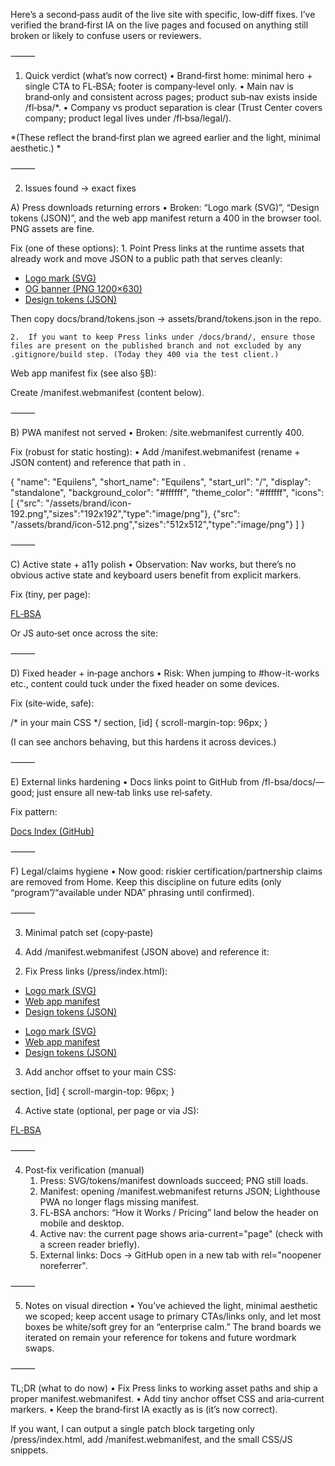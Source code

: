 Here’s a second‑pass audit of the live site with specific, low‑diff fixes. I’ve verified the brand‑first IA on the live pages and focused on anything still broken or likely to confuse users or reviewers.

⸻

1) Quick verdict (what’s now correct)
	•	Brand‑first home: minimal hero + single CTA to FL‑BSA; footer is company‑level only.
	•	Main nav is brand‑only and consistent across pages; product sub‑nav exists inside /fl‑bsa/*.
	•	Company vs product separation is clear (Trust Center covers company; product legal lives under /fl‑bsa/legal/).

*(These reflect the brand‑first plan we agreed earlier and the light, minimal aesthetic.) *

⸻

2) Issues found → exact fixes

A) Press downloads returning errors
	•	Broken: “Logo mark (SVG)”, “Design tokens (JSON)”, and the web app manifest return a 400 in the browser tool. PNG assets are fine.

Fix (one of these options):
	1.	Point Press links at the runtime assets that already work and move JSON to a public path that serves cleanly:

<!-- /press/index.html -->
<ul>
  <li><a href="/assets/brand/logo-mark.svg" download>Logo mark (SVG)</a></li>
  <li><a href="/assets/brand/og-default-light.png" download>OG banner (PNG 1200×630)</a></li>
  <li><a href="/assets/brand/tokens.json" download>Design tokens (JSON)</a></li>
</ul>

Then copy docs/brand/tokens.json → assets/brand/tokens.json in the repo.

	2.	If you want to keep Press links under /docs/brand/, ensure those files are present on the published branch and not excluded by any .gitignore/build step. (Today they 400 via the test client.)

Web app manifest fix (see also §B):

<!-- head on key pages -->
<link rel="manifest" href="/manifest.webmanifest">
<meta name="theme-color" content="#ffffff">

Create /manifest.webmanifest (content below).

⸻

B) PWA manifest not served
	•	Broken: /site.webmanifest currently 400.

Fix (robust for static hosting):
	•	Add /manifest.webmanifest (rename + JSON content) and reference that path in <head>.

{
  "name": "Equilens",
  "short_name": "Equilens",
  "start_url": "/",
  "display": "standalone",
  "background_color": "#ffffff",
  "theme_color": "#ffffff",
  "icons": [
    {"src": "/assets/brand/icon-192.png","sizes":"192x192","type":"image/png"},
    {"src": "/assets/brand/icon-512.png","sizes":"512x512","type":"image/png"}
  ]
}


⸻

C) Active state + a11y polish
	•	Observation: Nav works, but there’s no obvious active state and keyboard users benefit from explicit markers.

Fix (tiny, per page):

<!-- Add on the current page's item -->
<a class="nav-link" href="/fl-bsa/" aria-current="page">FL‑BSA</a>

Or JS auto‑set once across the site:

<script>
  const here = location.pathname.replace(/\/+$/,'');
  document.querySelectorAll('.nav-links a').forEach(a => {
    const path = a.getAttribute('href').replace(/\/+$/,'');
    if (path && path === here) a.setAttribute('aria-current','page');
  });
</script>


⸻

D) Fixed header + in‑page anchors
	•	Risk: When jumping to #how-it-works etc., content could tuck under the fixed header on some devices.

Fix (site‑wide, safe):

/* in your main CSS */
section, [id] { scroll-margin-top: 96px; }

(I can see anchors behaving, but this hardens it across devices.)

⸻

E) External links hardening
	•	Docs links point to GitHub from /fl-bsa/docs/—good; just ensure all new‑tab links use rel‑safety.

Fix pattern:

<a href="https://github.com/equilens-labs/fl-bsa" target="_blank" rel="noopener noreferrer">
  Docs Index (GitHub)
</a>


⸻

F) Legal/claims hygiene
	•	Now good: riskier certification/partnership claims are removed from Home. Keep this discipline on future edits (only “program”/“available under NDA” phrasing until confirmed).

⸻

3) Minimal patch set (copy‑paste)

1) Add /manifest.webmanifest (JSON above) and reference it:

<!-- head of /index.html and other key pages -->
<link rel="manifest" href="/manifest.webmanifest">
<meta name="theme-color" content="#ffffff">

2) Fix Press links (/press/index.html):

- <a href="/assets/brand/logo-mark.svg">Logo mark (SVG)</a>
- <a href="/site.webmanifest">Web app manifest</a>
- <a href="/docs/brand/tokens.json">Design tokens (JSON)</a>
+ <a href="/assets/brand/logo-mark.svg" download>Logo mark (SVG)</a>
+ <a href="/manifest.webmanifest" download>Web app manifest</a>
+ <a href="/assets/brand/tokens.json" download>Design tokens (JSON)</a>

3) Add anchor offset to your main CSS:

section, [id] { scroll-margin-top: 96px; }

4) Active state (optional, per page or via JS):

<a class="nav-link" href="/fl-bsa/" aria-current="page">FL‑BSA</a>


⸻

4) Post‑fix verification (manual)
	1.	Press: SVG/tokens/manifest downloads succeed; PNG still loads.
	2.	Manifest: opening /manifest.webmanifest returns JSON; Lighthouse PWA no longer flags missing manifest.
	3.	FL‑BSA anchors: “How it Works / Pricing” land below the header on mobile and desktop.
	4.	Active nav: the current page shows aria-current="page" (check with a screen reader briefly).
	5.	External links: Docs → GitHub open in a new tab with rel="noopener noreferrer".

⸻

5) Notes on visual direction
	•	You’ve achieved the light, minimal aesthetic we scoped; keep accent usage to primary CTAs/links only, and let most boxes be white/soft grey for an “enterprise calm.” The brand boards we iterated on remain your reference for tokens and future wordmark swaps.

⸻

TL;DR (what to do now)
	•	Fix Press links to working asset paths and ship a proper manifest.webmanifest.
	•	Add tiny anchor offset CSS and aria‑current markers.
	•	Keep the brand‑first IA exactly as is (it’s now correct).

If you want, I can output a single patch block targeting only /press/index.html, add /manifest.webmanifest, and the small CSS/JS snippets.